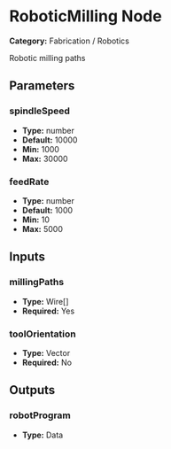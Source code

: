 
# RoboticMilling Node

**Category:** Fabrication / Robotics

Robotic milling paths

## Parameters


### spindleSpeed
- **Type:** number
- **Default:** 10000
- **Min:** 1000
- **Max:** 30000



### feedRate
- **Type:** number
- **Default:** 1000
- **Min:** 10
- **Max:** 5000



## Inputs


### millingPaths
- **Type:** Wire[]
- **Required:** Yes



### toolOrientation
- **Type:** Vector
- **Required:** No



## Outputs


### robotProgram
- **Type:** Data




